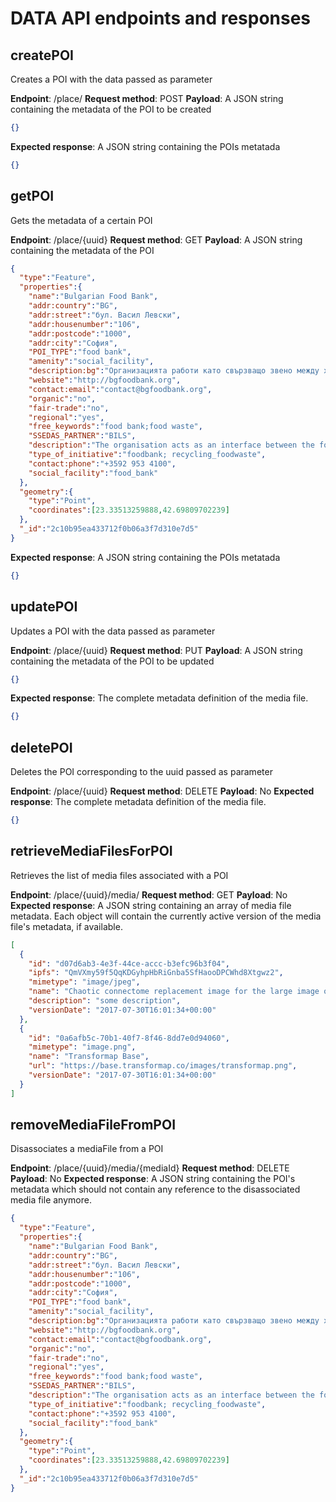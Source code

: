 # DATA API endpoints and responses

## createPOI

Creates a POI with the data passed as parameter

**Endpoint**: /place/
**Request method**: POST
**Payload**: A JSON string containing the metadata of the POI to be created

```json
{}
```

**Expected response**: A JSON string containing the POIs metatada

```json
{}
```

## getPOI

Gets the metadata of a certain POI

**Endpoint**: /place/{uuid}
**Request method**: GET
**Payload**: A JSON string containing the metadata of the POI

```json
{
  "type":"Feature",
  "properties":{
    "name":"Bulgarian Food Bank",
    "addr:country":"BG",
    "addr:street":"бул. Васил Левски",
    "addr:housenumber":"106",
    "addr:postcode":"1000",
    "addr:city":"София",
    "POI_TYPE":"food bank",
    "amenity":"social_facility",
    "description:bg":"Организацията работи като свързващо звено между хранителната индустрия и социалните организации, за да увеличи многократно достъпа до хранително подпомагане в България. Тя създава системи за сигурност и контрол на храните, които постъпват като дарения.",
    "website":"http://bgfoodbank.org",
    "contact:email":"contact@bgfoodbank.org",
    "organic":"no",
    "fair-trade":"no",
    "regional":"yes",
    "free_keywords":"food bank;food waste",
    "SSEDAS_PARTNER":"BILS",
    "description":"The organisation acts as an interface between the food industry and social welfare organisations to increase access to food aid in Bulgaria. It sets up routines for guaranteeing that donated food is safe and properly managed.",
    "type_of_initiative":"foodbank; recycling_foodwaste",
    "contact:phone":"+3592 953 4100",
    "social_facility":"food_bank"
  },
  "geometry":{
    "type":"Point",
    "coordinates":[23.33513259888,42.69809702239]
  },
  "_id":"2c10b95ea433712f0b06a3f7d310e7d5"
}
```

**Expected response**: A JSON string containing the POIs metatada

```json
{}
```

## updatePOI

Updates a POI with the data passed as parameter

**Endpoint**: /place/{uuid}
**Request method**: PUT
**Payload**: A JSON string containing the metadata of the POI to be updated

```json
{}
```

**Expected response**: The complete metadata definition of the media file.

```json
{}
```

## deletePOI

Deletes the POI corresponding to the uuid passed as parameter

**Endpoint**: /place/{uuid}
**Request method**: DELETE
**Payload**: No
**Expected response**: The complete metadata definition of the media file.

```json
{}
```

## retrieveMediaFilesForPOI

Retrieves the list of media files associated with a POI

**Endpoint**: /place/{uuid}/media/
**Request method**: GET
**Payload**: No
**Expected response**: A JSON string containing an array of media file metadata. Each object will contain the currently active version of the media file's metadata, if available.

```json
[
  {
    "id": "d07d6ab3-4e3f-44ce-accc-b3efc96b3f04",
    "ipfs": "QmVXmy59f5QqKDGyhpHbRiGnba5SfHaooDPCWhd8Xtgwz2",
    "mimetype": "image/jpeg",
    "name": "Chaotic connectome replacement image for the large image on the main screen",
    "description": "some description",
    "versionDate": "2017-07-30T16:01:34+00:00"
  },
  {
    "id": "0a6afb5c-70b1-40f7-8f46-8dd7e0d94060",
    "mimetype": "image.png",
    "name": "Transformap Base",
    "url": "https://base.transformap.co/images/transformap.png",
    "versionDate": "2017-07-30T16:01:34+00:00"
  }
]
```

## removeMediaFileFromPOI

Disassociates a mediaFile from a POI

**Endpoint**: /place/{uuid}/media/{mediaId}
**Request method**: DELETE
**Payload**: No
**Expected response**: A JSON string containing the POI's metadata which should not contain any reference to the disassociated media file anymore.

```json
{
  "type":"Feature",
  "properties":{
    "name":"Bulgarian Food Bank",
    "addr:country":"BG",
    "addr:street":"бул. Васил Левски",
    "addr:housenumber":"106",
    "addr:postcode":"1000",
    "addr:city":"София",
    "POI_TYPE":"food bank",
    "amenity":"social_facility",
    "description:bg":"Организацията работи като свързващо звено между хранителната индустрия и социалните организации, за да увеличи многократно достъпа до хранително подпомагане в България. Тя създава системи за сигурност и контрол на храните, които постъпват като дарения.",
    "website":"http://bgfoodbank.org",
    "contact:email":"contact@bgfoodbank.org",
    "organic":"no",
    "fair-trade":"no",
    "regional":"yes",
    "free_keywords":"food bank;food waste",
    "SSEDAS_PARTNER":"BILS",
    "description":"The organisation acts as an interface between the food industry and social welfare organisations to increase access to food aid in Bulgaria. It sets up routines for guaranteeing that donated food is safe and properly managed.",
    "type_of_initiative":"foodbank; recycling_foodwaste",
    "contact:phone":"+3592 953 4100",
    "social_facility":"food_bank"
  },
  "geometry":{
    "type":"Point",
    "coordinates":[23.33513259888,42.69809702239]
  },
  "_id":"2c10b95ea433712f0b06a3f7d310e7d5"
}
```
